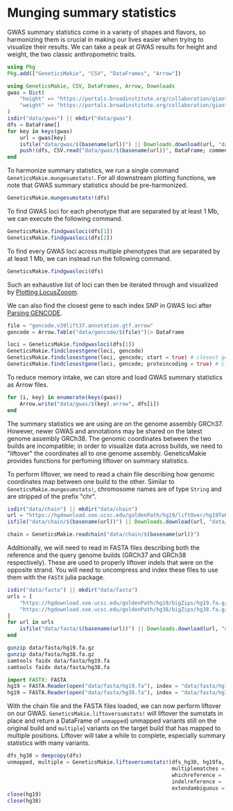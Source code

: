 # Munging summary statistics
GWAS summary statistics come in a variety of shapes and flavors, so harmonizing them
is crucial in making our lives easier when trying to visualize their results. We can 
take a peak at GWAS results for height and weight, the two classic anthropometric traits. 

```julia
using Pkg
Pkg.add(["GeneticsMakie", "CSV", "DataFrames", "Arrow"])
```

```julia
using GeneticsMakie, CSV, DataFrames, Arrow, Downloads
gwas = Dict(
    "height" => "https://portals.broadinstitute.org/collaboration/giant/images/6/63/Meta-analysis_Wood_et_al%2BUKBiobank_2018.txt.gz",
    "weight" => "https://portals.broadinstitute.org/collaboration/giant/images/c/c8/Meta-analysis_Locke_et_al%2BUKBiobank_2018_UPDATED.txt.gz"
)
isdir("data/gwas") || mkdir("data/gwas")
dfs = DataFrame[]
for key in keys(gwas)
    url = gwas[key]
    isfile("data/gwas/$(basename(url))") || Downloads.download(url, "data/gwas/$(basename(url))")
    push!(dfs, CSV.read("data/gwas/$(basename(url))", DataFrame; comment = "##", missingstring = ["NA"]))
end
```

To harmonize summary statistics, we run a single command `GeneticsMakie.mungesumstats!`. 
For all downstream plotting functions, we note that GWAS summary statistics should be pre-harmonized.
```julia
GeneticsMakie.mungesumstats!(dfs)
```

To find GWAS loci for each phenotype that are separated by at least 1 Mb, 
we can execute the following command.
```julia
GeneticsMakie.findgwasloci(dfs[1])
GeneticsMakie.findgwasloci(dfs[2])
```

To find every GWAS loci across multiple phenotypes that are separated by at least 1 Mb,
we can instead run the following command.
```julia
GeneticsMakie.findgwasloci(dfs)
```

Such an exhaustive list of loci can then be iterated through and visualized by 
[Plotting LocusZooom](@ref).

We can also find the closest gene to each index SNP in GWAS loci after [Parsing GENCODE](@ref).
```julia
file = "gencode.v39lift37.annotation.gtf.arrow"
gencode = Arrow.Table("data/gencode/$(file)")|> DataFrame

loci = GeneticsMakie.findgwasloci(dfs[1])
GeneticsMakie.findclosestgene(loci, gencode)
GeneticsMakie.findclosestgene(loci, gencode; start = true) # closest gene from gene start site
GeneticsMakie.findclosestgene(loci, gencode; proteincoding = true) # closest "protein-coding" gene
```

To reduce memory intake, we can store and load GWAS summary statistics as Arrow files. 
```julia
for (i, key) in enumerate(keys(gwas))
    Arrow.write("data/gwas/$(key).arrow", dfs[i])
end
```

The summary statistics we are using are on the genome assembly GRCh37. However, newer 
GWAS and annotations may be shared on the latest genome assembly GRCh38. The genomic 
coordinates between the two builds are incompatible; in order to visualize data across 
builds, we need to "liftover" the coordinates all to one genome assembly. GeneticsMakie 
provides functions for perfoming liftover on summary statistics.  

To perform liftover, we need to read a chain file describing how genomic coordinates 
map between one build to the other. Similar to `GeneticsMakie.mungesumstats!`, chromosome 
names are of type `String` and are stripped of the prefix "chr".
```julia
isdir("data/chain") || mkdir("data/chain")
url = "https://hgdownload.soe.ucsc.edu/goldenPath/hg19/liftOver/hg19ToHg38.over.chain.gz"
isfile("data/chain/$(basename(url))") || Downloads.download(url, "data/chain/$(basename(url))")

chain = GeneticsMakie.readchain("data/chain/$(basename(url))")
```

Additionally, we will need to read in FASTA files describing both the reference and 
the query genome builds (GRCh37 and GRCh38 respectively). These are used to properly 
liftover indels that were on the opposite strand. You will need to uncompress and 
index these files to use them with the `FASTX` julia package.

```julia
isdir("data/fasta") || mkdir("data/fasta")
urls = [
    "https://hgdownload.soe.ucsc.edu/goldenPath/hg19/bigZips/hg19.fa.gz",
    "https://hgdownload.soe.ucsc.edu/goldenPath/hg38/bigZips/hg38.fa.gz"
]
for url in urls
    isfile("data/fasta/$(basename(url))") || Downloads.download(url, "data/fasta/$(basename(url))")
end
```

```bash
gunzip data/fasta/hg19.fa.gz
gunzip data/fasta/hg38.fa.gz
samtools faidx data/fasta/hg19.fa
samtools faidx data/fasta/hg38.fa
```

```julia
import FASTX: FASTA
hg19 = FASTA.Reader(open("data/fasta/hg19.fa"), index = "data/fasta/hg19.fa.fai")
hg19 = FASTA.Reader(open("data/fasta/hg38.fa"), index = "data/fasta/hg38.fa.fai")
```

With the chain file and the FASTA files loaded, we can now perform liftover on our 
GWAS. `GeneticsMakie.liftoversumstats!` will liftover the sumstats in place and return 
a DataFrame of `unmapped`) unmapped variants still on the original build and `multiple`) 
variants on the target build that has mapped to multiple positions. Liftover will 
take a while to complete, especially summary statistics with many variants.
```julia
dfs_hg38 = deepcopy(dfs)
unmapped, multiple = GeneticsMakie.liftoversumstats!(dfs_hg38, hg19fa, hg38fa, chain; 
                                                     multiplematches = :warning,
                                                     whichreference = :first_silent,
                                                     indelreference = :start,
                                                     extendambiguous = true)
close(hg19)
close(hg38)
```

